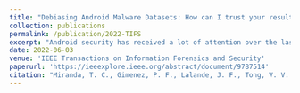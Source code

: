 ```yaml
---
title: "Debiasing Android Malware Datasets: How can I trust your results if your dataset is biased?"
collection: publications
permalink: /publication/2022-TIFS
excerpt: "Android security has received a lot of attention over the last decade, especially malware investigation. Researchers attempt to highlight applications’ security-relevant characteristics to better understand malware and effectively distinguish malware from benign applications. The accuracy and the completeness of their proposals are evaluated experimentally on malware and goodware datasets. Thus, the quality of these datasets is of critical importance: if the datasets are outdated or not representative of the studied population, the conclusions may be flawed. We specify different types of experimental scenarios. Some of them require unlabeled but representative datasets of the entire population. Others require datasets labeled with valuable characteristics that may be difficult to compute, such as malware datasets. We discuss the irregularities of datasets used in experiments, questioning the validity of the performances reported in the literature. This article focuses on providing guidelines for designing debiased datasets. First, we propose guidelines for building representative datasets from unlabeled ones. Second, we propose and experiment a debiasing algorithm that, given a biased labeled dataset and a target representative dataset, builds a representative and labeled dataset. Finally, from the previous debiased datasets, we produce datasets for experiments on Android malware detection or classification with machine learning algorithms. Experiments show that debiased datasets perfom better when classifying with machine learning algorithms."
date: 2022-06-03
venue: 'IEEE Transactions on Information Forensics and Security'
paperurl: 'https://ieeexplore.ieee.org/abstract/document/9787514'
citation: "Miranda, T. C., Gimenez, P. F., Lalande, J. F., Tong, V. V. T., & Wilke, P. (2022). Debiasing Android Malware Datasets: How can I trust your results if your dataset is biased?. IEEE Transactions on Information Forensics and Security."
---
```

